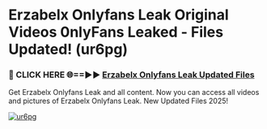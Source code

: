 # Erzabelx Onlyfans Leak Original Videos 0nlyFans Leaked - Files Updated! (ur6pg)

<h3>🔴 CLICK HERE 🌐==►► <a href="https://hetstrat.blog/NMqPAm" rel="nofollow">Erzabelx Onlyfans Leak Updated Files</a></h3>

Get Erzabelx Onlyfans Leak and all content. Now you can access all videos and pictures of Erzabelx Onlyfans Leak. New Updated Files 2025!

[![ur6pg](https://i.imgur.com/K7sEzmb.gif)](https://hetstrat.blog/NMqPAm)
